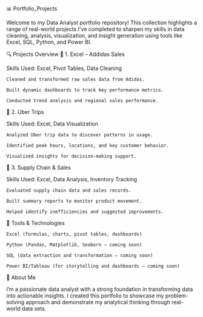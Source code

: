 📊 Portfolio_Projects

Welcome to my Data Analyst portfolio repository!
This collection highlights a range of real-world projects I've completed to sharpen my skills in data cleaning, analysis, visualization, and insight generation using tools like Excel, SQL, Python, and Power BI.

🔍 Projects Overview
📁 1. Excel – Addidas Sales

Skills Used: Excel, Pivot Tables, Data Cleaning

    Cleaned and transformed raw sales data from Adidas.

    Built dynamic dashboards to track key performance metrics.

    Conducted trend analysis and regional sales performance.

📁 2. Uber Trips

Skills Used: Excel, Data Visualization

    Analyzed Uber trip data to discover patterns in usage.

    Identified peak hours, locations, and key customer behavior.

    Visualized insights for decision-making support.

📁 3. Supply Chain & Sales

Skills Used: Excel, Data Analysis, Inventory Tracking

    Evaluated supply chain data and sales records.

    Built summary reports to monitor product movement.

    Helped identify inefficiencies and suggested improvements.

🧰 Tools & Technologies

    Excel (formulas, charts, pivot tables, dashboards)

    Python (Pandas, Matplotlib, Seaborn – coming soon)

    SQL (data extraction and transformation – coming soon)

    Power BI/Tableau (for storytelling and dashboards – coming soon)

💼 About Me

I’m a passionate data analyst with a strong foundation in transforming data into actionable insights. I created this portfolio to showcase my problem-solving approach and demonstrate my analytical thinking through real-world data sets.
